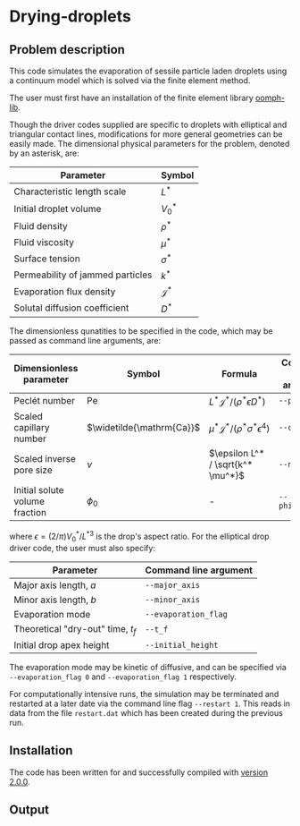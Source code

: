 # Drying-droplets

## Problem description

This code simulates the evaporation of sessile particle laden droplets using a continuum model which is solved via the finite element method.

The user must first have an installation of the finite element library [oomph-lib](https://oomph-lib.github.io/oomph-lib/doc/html/).

Though the driver codes supplied are specific to droplets with elliptical and triangular contact lines, modifications for more general geometries can be easily made. The dimensional physical parameters for the problem, denoted by an asterisk, are:

Parameter  | Symbol
------------- | -------------
Characteristic length scale | $L^*$
Initial droplet volume | $V_0^*$
Fluid density  | $\rho^*$
Fluid viscosity  | $\mu^*$
Surface tension  | $\sigma^*$
Permeability of jammed particles | $k^*$
Evaporation flux density | $\mathcal{J}^*$
Solutal diffusion coefficient | $D^*$

The dimensionless qunatities to be specified in the code, which may be passed as command line arguments, are:

Dimensionless parameter | Symbol | Formula | Command line argument
------------- | ------------- | ------------- | -------------
Pecl&#233;t number | $\mathrm{Pe}$ |  $L^* \mathcal{J}^* /(\rho^* \epsilon D^*)$ | ```--peclet```
Scaled capillary number | $\widetilde{\mathrm{Ca}}$ | $\mu^* \mathcal{J}^* / (\rho^* \sigma^* \epsilon^4)$ | ```--capillary```
Scaled inverse pore size | $\nu$ | $\epsilon L^* / \sqrt{k^* \mu^*}$ | ```--nu```
Initial solute volume fraction | $\phi_0$ | - | ```--phi_initial```

where $\epsilon = (2/\pi)V_0^*/{L^*}^3$ is the drop's aspect ratio. For the elliptical drop driver code, the user must also specify:

Parameter  | Command line argument
------------- | -------------
Major axis length, $a$ | ```--major_axis```
Minor axis length, $b$ | ```--minor_axis```
Evaporation mode | ```--evaporation_flag```
Theoretical "dry-out" time, $t_f$ | ```--t_f```
Initial drop apex height | ```--initial_height```

The evaporation mode may be kinetic of diffusive, and can be specified via ```--evaporation_flag 0``` and ```--evaporation_flag 1``` respectively.

For computationally intensive runs, the simulation may be terminated and restarted at a later date via the command line flag ```--restart 1```. This reads in data from the file ```restart.dat``` which has been created during the previous run.

## Installation

The code has been written for and successfully compiled with [version 2.0.0](https://github.com/oomph-lib/oomph-lib/releases/tag/v2.0.0). 

## Output
